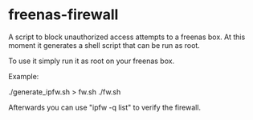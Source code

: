 freenas-firewall
================

A script to block unauthorized access attempts to a freenas box. At this moment it generates a shell script that can be run as root.

To use it simply run it as root on your freenas box.

Example:

./generate_ipfw.sh > fw.sh
./fw.sh

Afterwards you can use "ipfw -q list" to verify the firewall.
